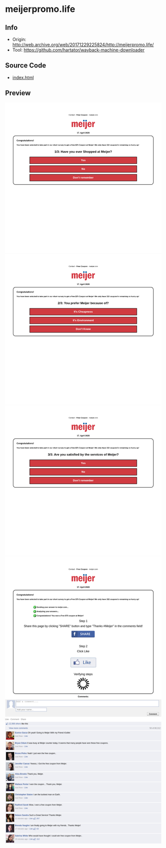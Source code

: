# meijerpromo.life

## Info

- Origin: http://web.archive.org/web/20171229225824/http://meijerpromo.life/
- Tool: https://github.com/hartator/wayback-machine-downloader

## Source Code

- [index.html](./src/index.html)

## Preview

![](./preview/screenshot-web.archive.org-2020.04.17-23_34_14.png)
![](./preview/screenshot-web.archive.org-2020.04.17-23_34_24.png)
![](./preview/screenshot-web.archive.org-2020.04.17-23_35_10.png)
![](./preview/screenshot-web.archive.org-2020.04.17-23_36_53.png)
